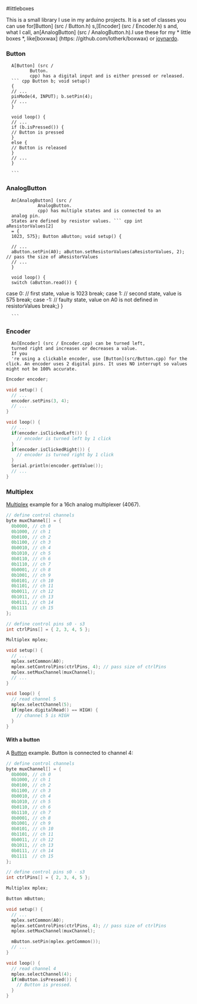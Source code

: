 #littleboxes

This is a small library I use in my arduino projects.
    It is a set of classes you can use for[Button]
	 (src / Button.h) s,[Encoder] (src / Encoder.h)
s and, what I call,
    an[AnalogButton] (src / AnalogButton.h).I use these for my * little boxes *,
    like[boxwax]
	 (https:		//github.com/lotherk/boxwax) or [joynardo](https://github.com/lotherk/joynardo).
### Button
	  A[Button] (src /
		     Button.
		     cpp) has a digital input and is either pressed or released.
	  ``` cpp Button b; void setup()
	  {
	  // ...
	  pinMode(4, INPUT); b.setPin(4);
	  // ...
	  }

	  void loop() {
	  // ...
	  if (b.isPressed()) {
	  // Button is pressed
	  }
	  else {
	  // Button is released
	  }
	  // ...
	  }

	  ```
### AnalogButton
	  An[AnalogButton] (src /
			    AnalogButton.
			    cpp) has multiple states and is connected to an
	  analog pin.
	  States are defined by resistor values. ``` cpp int aResistorValues[2]
	  = {
	  1023, 575}; Button aButton; void setup() {

	  // ...
	  aButton.setPin(A0); aButton.setResistorValues(aResistorValues, 2);	// pass the size of aResistorValues
	  // ...
	  }

	  void loop() {
	  switch (aButton.read()) {
case 0:
	  // first state, value is 1023
break; case 1:
	  // second state, value is 575
break; case -1:
	  // faulty state, value on A0 is not defined in resistorValues
	  break;}
	  }

	  ```
### Encoder
	  An[Encoder] (src / Encoder.cpp) can be turned left,
	  turned right and increases or decreases a value.
	  If you
	  're using a clickable encoder, use [Button](src/Button.cpp) for the click. An encoder uses 2 digital pins. It uses NO interrupt so values might not be 100% accurate.

```cpp
Encoder encoder;

void setup() {
  // ...
  encoder.setPins(3, 4);
  // ...
}

void loop() {
  // ...
  if(encoder.isClickedLeft()) {
    // encoder is turned left by 1 click
  }
  if(encoder.isClickedRight()) {
    // encoder is turned right by 1 click
  }
  Serial.println(encoder.getValue());
  // ...
}
```

### Multiplex

[Multiplex](src/Multiplex.cpp) example for a 16ch analog multiplexer (4067).

```cpp
// define control channels
byte muxChannel[] = {
  0b0000, // ch 0
  0b1000, // ch 1
  0b0100, // ch 2
  0b1100, // ch 3
  0b0010, // ch 4
  0b1010, // ch 5
  0b0110, // ch 6
  0b1110, // ch 7
  0b0001, // ch 8
  0b1001, // ch 9
  0b0101, // ch 10
  0b1101, // ch 11
  0b0011, // ch 12
  0b1011, // ch 13
  0b0111, // ch 14
  0b1111  // ch 15
};

// define control pins s0 - s3
int ctrlPins[] = { 2, 3, 4, 5 };

Multiplex mplex;

void setup() {
  // ...
  mplex.setCommon(A0);
  mplex.setControlPins(ctrlPins, 4); // pass size of ctrlPins
  mplex.setMuxChannel(muxChannel);
  // ...
}

void loop() {
  // read channel 5
  mplex.selectChannel(5);
  if(mplex.digitalRead() == HIGH) {
    // channel 5 is HIGH
  }
}
```

#### With a button

A [Button](src/Button.cpp) example. Button is connected to channel 4:

```cpp
// define control channels
byte muxChannel[] = {
  0b0000, // ch 0
  0b1000, // ch 1
  0b0100, // ch 2
  0b1100, // ch 3
  0b0010, // ch 4
  0b1010, // ch 5
  0b0110, // ch 6
  0b1110, // ch 7
  0b0001, // ch 8
  0b1001, // ch 9
  0b0101, // ch 10
  0b1101, // ch 11
  0b0011, // ch 12
  0b1011, // ch 13
  0b0111, // ch 14
  0b1111  // ch 15
};

// define control pins s0 - s3
int ctrlPins[] = { 2, 3, 4, 5 };

Multiplex mplex;

Button mButton;

void setup() {
  // ...
  mplex.setCommon(A0);
  mplex.setControlPins(ctrlPins, 4); // pass size of ctrlPins
  mplex.setMuxChannel(muxChannel);

  mButton.setPin(mplex.getCommon());
  // ...
}

void loop() {
  // read channel 4
  mplex.selectChannel(4);
  if(mButton.isPressed()) {
    // Button is pressed.
  }
}
```

